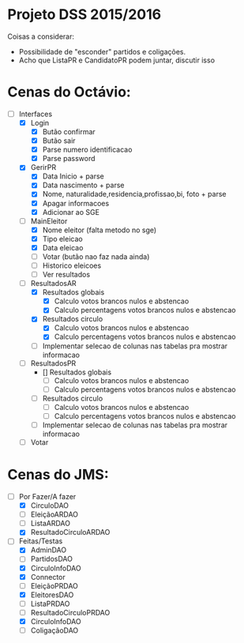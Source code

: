 # Projeto DSS 2015/2016

Coisas a considerar:
- Possibilidade de "esconder" partidos e coligações.
- Acho que ListaPR e CandidatoPR podem juntar, discutir isso

# Cenas do Octávio:

- [ ] Interfaces
  - [x] Login
    - [x] Butão confirmar
    - [x] Butão sair
    - [x] Parse numero identificacao
    - [x] Parse password
  - [x] GerirPR
    - [x] Data Inicio + parse
    - [x] Data nascimento + parse
    - [x] Nome, naturalidade,residencia,profissao,bi, foto + parse
    - [x] Apagar informacoes
    - [x] Adicionar ao SGE 
  - [ ] MainEleitor
    - [x] Nome eleitor (falta metodo no sge)
    - [x] Tipo eleicao
    - [x] Data eleicao
    - [ ] Votar (butão nao faz nada ainda)
    - [ ] Historico eleicoes
    - [ ] Ver resultados
  - [ ] ResultadosAR
    - [x] Resultados globais
      - [x] Calculo votos brancos nulos e abstencao 
      - [x] Calculo percentagens votos brancos nulos e abstencao
    - [x] Resultados circulo
      - [x] Calculo votos brancos nulos e abstencao 
      - [x] Calculo percentagens votos brancos nulos e abstencao
    - [ ] Implementar selecao de colunas nas tabelas pra mostrar informacao
  - [ ] ResultadosPR
    - [] Resultados globais
      - [ ] Calculo votos brancos nulos e abstencao 
      - [ ] Calculo percentagens votos brancos nulos e abstencao
    - [ ] Resultados circulo
      - [ ] Calculo votos brancos nulos e abstencao 
      - [ ] Calculo percentagens votos brancos nulos e abstencao
    - [ ] Implementar selecao de colunas nas tabelas pra mostrar informacao
  - [ ] Votar

# Cenas do JMS:

- [ ] Por Fazer/A fazer
  - [X] CirculoDAO
  - [ ] EleiçãoARDAO
  - [ ] ListaARDAO
  - [X] ResultadoCirculoARDAO

- [ ] Feitas/Testas
  - [X] AdminDAO
  - [ ] PartidosDAO
  - [X] CirculoInfoDAO
  - [X] Connector
  - [ ] EleiçãoPRDAO
  - [X] EleitoresDAO
  - [ ] ListaPRDAO
  - [ ] ResultadoCirculoPRDAO
  - [X] CirculoInfoDAO
  - [ ] ColigaçãoDAO
